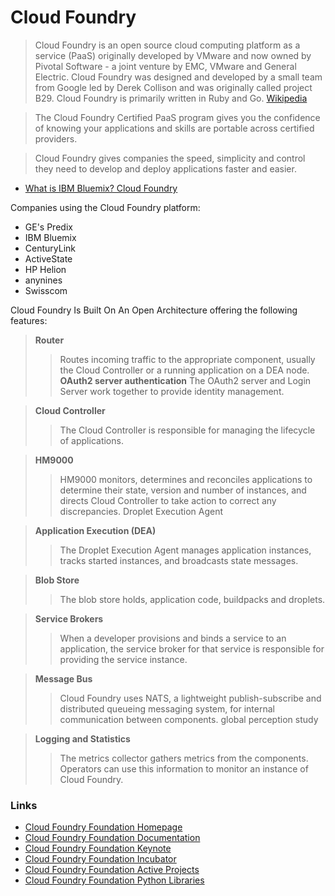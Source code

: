 Cloud Foundry
==

> Cloud Foundry is an open source cloud computing platform as a service (PaaS) originally developed by VMware and now owned by Pivotal Software - a joint venture by EMC, VMware and General Electric. Cloud Foundry was designed and developed by a small team from Google led by Derek Collison and was originally called project B29. Cloud Foundry is primarily written in Ruby and Go. [Wikipedia](https://en.wikipedia.org/wiki/Cloud_Foundry)

> The Cloud Foundry Certified PaaS program gives you the confidence of knowing your applications and skills are portable across certified providers.

> Cloud Foundry gives companies the speed, simplicity and control they need to develop and deploy applications faster and easier.

- [What is IBM Bluemix? Cloud Foundry](http://www.ibm.com/developerworks/cloud/library/cl-bluemixfoundry/)


Companies using the Cloud Foundry platform:

- GE's Predix
- IBM Bluemix
- CenturyLink
- ActiveState
- HP Helion
- anynines
- Swisscom

Cloud Foundry Is Built On An Open Architecture offering the following features:

> __Router__ 
> > Routes incoming traffic to the appropriate component, usually the Cloud Controller or a running application on a DEA node.
> __OAuth2 server authentication__
> > The OAuth2 server and Login Server work together to provide identity management.

> __Cloud Controller__ 
> > The Cloud Controller is responsible for managing the lifecycle of applications.

> __HM9000__ 
> > HM9000 monitors, determines and reconciles applications to determine their state, version and number of instances, and directs Cloud Controller to take action to correct any discrepancies.
Droplet Execution Agent

> __Application Execution (DEA)__ 
> > The Droplet Execution Agent manages application instances, tracks started instances, and broadcasts state messages.

> __Blob Store__ 
> > The blob store holds, application code, buildpacks and droplets.

> __Service Brokers__ 
> > When a developer provisions and binds a service to an application, the service broker for that service is responsible for providing the service instance.

> __Message Bus__ 
> > Cloud Foundry uses NATS, a lightweight publish-subscribe and distributed queueing messaging system, for internal communication between components.
global perception study

> __Logging and Statistics__ 
> > The metrics collector gathers metrics from the components. Operators can use this information to monitor an instance of Cloud Foundry.

### Links

- [Cloud Foundry Foundation Homepage](https://www.cloudfoundry.org/)
- [Cloud Foundry Foundation Documentation](https://docs.cloudfoundry.org/)
- [Cloud Foundry Foundation Keynote](https://www.youtube.com/watch?v=cvIjvbjB7qo)
- [Cloud Foundry Foundation Incubator](https://github.com/cloudfoundry-incubator)
- [Cloud Foundry Foundation Active Projects](https://github.com/cloudfoundry)
- [Cloud Foundry Foundation Python Libraries](https://pypi.python.org/pypi?%3Aaction=search&term=cloud+foundry&submit=search)
